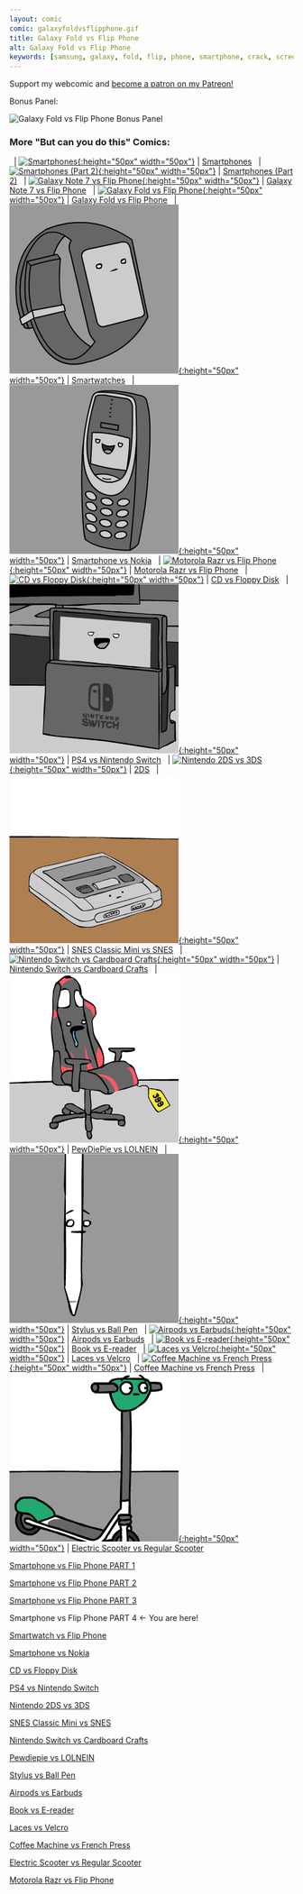 ```yaml
---
layout: comic
comic: galaxyfoldvsflipphone.gif
title: Galaxy Fold vs Flip Phone
alt: Galaxy Fold vs Flip Phone
keywords: [samsung, galaxy, fold, flip, phone, smartphone, crack, screen]
---
```


Support my webcomic and [become a patron on my Patreon!](https://www.patreon.com/lolnein)

Bonus Panel:

![Galaxy Fold vs Flip Phone Bonus Panel](/images/galaxyfoldvsflipphone_bonus.png)

### More "But can you do this" Comics:

&nbsp; | [![Smartphones](/thumbs/smartphones.png){:height="50px" width="50px"}](https://lolnein.com/2013/08/28/smartphones/) | [Smartphones](https://lolnein.com/2013/08/28/smartphones/)
&nbsp; | [![Smartphones (Part 2)](/thumbs/smartphones(part2).png){:height="50px" width="50px"}](https://lolnein.com/2014/10/01/smartphones(part2)/) | [Smartphones (Part 2)](https://lolnein.com/2014/10/01/smartphones(part2)/)
&nbsp; | [![Galaxy Note 7 vs Flip Phone](/thumbs/galaxynote7vsflipphone.png){:height="50px" width="50px"}](https://lolnein.com/2016/09/12/galaxynote7vsflipphone/) | [Galaxy Note 7 vs Flip Phone](https://lolnein.com/2016/09/12/galaxynote7vsflipphone/)
&nbsp; | [![Galaxy Fold vs Flip Phone](/thumbs/galaxyfoldvsflipphone.png){:height="50px" width="50px"}](https://lolnein.com/2019/04/27/galaxyfoldvsflipphone/) | [Galaxy Fold vs Flip Phone](https://lolnein.com/2019/04/27/galaxyfoldvsflipphone/)
&nbsp; | [![Smartwatches](/thumbs/smartwatches.png){:height="50px" width="50px"}](https://lolnein.com/2015/04/24/smartwatches/) | [Smartwatches](https://lolnein.com/2015/04/24/smartwatches/)
&nbsp; | [![Smartphone vs Nokia](/thumbs/smartphonevsnokia.png){:height="50px" width="50px"}](https://lolnein.com/2016/09/16/smartphonevsnokia/) | [Smartphone vs Nokia](https://lolnein.com/2016/09/16/smartphonevsnokia/)
&nbsp; | [![Motorola Razr vs Flip Phone](/thumbs/motorolarazrvsflipphone.png){:height="50px" width="50px"}](https://lolnein.com/2019/11/16/motorolarazrvsflipphone/) | [Motorola Razr vs Flip Phone](https://lolnein.com/2019/11/16/motorolarazrvsflipphone/)
&nbsp; | [![CD vs Floppy Disk](/thumbs/cdvsfloppydisk.png){:height="50px" width="50px"}](https://lolnein.com/2015/05/11/cdvsfloppydisk/) | [CD vs Floppy Disk](https://lolnein.com/2015/05/11/cdvsfloppydisk/)
&nbsp; | [![PS4 vs Nintendo Switch](/thumbs/ps4vsnintendoswitch.png){:height="50px" width="50px"}](https://lolnein.com/2016/10/21/ps4vsnintendoswitch/) | [PS4 vs Nintendo Switch](https://lolnein.com/2016/10/21/ps4vsnintendoswitch/)
&nbsp; | [![Nintendo 2DS vs 3DS](/thumbs/2ds.png){:height="50px" width="50px"}](https://lolnein.com/2013/09/06/2ds/) | [2DS](https://lolnein.com/2013/09/06/2ds/)
&nbsp; | [![SNES Classic Mini vs SNES](/thumbs/snesclassicminivssnes.png){:height="50px" width="50px"}](https://lolnein.com/2017/06/27/snesclassicminivssnes/) | [SNES Classic Mini vs SNES](https://lolnein.com/2017/06/27/snesclassicminivssnes/)
&nbsp; | [![Nintendo Switch vs Cardboard Crafts](/thumbs/nintendoswitchvscardboardcrafts.png){:height="50px" width="50px"}](https://lolnein.com/2018/01/18/nintendoswitchvscardboardcrafts/) | [Nintendo Switch vs Cardboard Crafts](https://lolnein.com/2018/01/18/nintendoswitchvscardboardcrafts/)
&nbsp; | [![PewDiePie vs LOLNEIN](/thumbs/pewdiepievslolnein.png){:height="50px" width="50px"}](https://lolnein.com/2018/01/20/pewdiepievslolnein/) | [PewDiePie vs LOLNEIN](https://lolnein.com/2018/01/20/pewdiepievslolnein/)
&nbsp; | [![Stylus vs Ball Pen](/thumbs/stylusvsballpen.png){:height="50px" width="50px"}](https://lolnein.com/2015/09/25/stylusvsballpen/) | [Stylus vs Ball Pen](https://lolnein.com/2015/09/25/stylusvsballpen/)
&nbsp; | [![Airpods vs Earbuds](/thumbs/airpodsvsearbuds.png){:height="50px" width="50px"}](https://lolnein.com/2016/09/08/airpodsvsearbuds/) | [Airpods vs Earbuds](https://lolnein.com/2016/09/08/airpodsvsearbuds/)
&nbsp; | [![Book vs E-reader](/thumbs/bookvse-reader.png){:height="50px" width="50px"}](https://lolnein.com/2016/03/03/bookvse-reader/) | [Book vs E-reader](https://lolnein.com/2016/03/03/bookvse-reader/)
&nbsp; | [![Laces vs Velcro](/thumbs/lacesvsvelcro.png){:height="50px" width="50px"}](https://lolnein.com/2016/07/28/lacesvsvelcro/) | [Laces vs Velcro](https://lolnein.com/2016/07/28/lacesvsvelcro/)
&nbsp; | [![Coffee Machine vs French Press](/thumbs/coffeemachinevsfrenchpress.png){:height="50px" width="50px"}](https://lolnein.com/2019/10/29/coffeemachinevsfrenchpress/) | [Coffee Machine vs French Press](https://lolnein.com/2019/10/29/coffeemachinevsfrenchpress/)
&nbsp; | [![Electric Scooter vs Regular Scooter](/thumbs/electricscootervsregularscooter.png){:height="50px" width="50px"}](https://lolnein.com/2019/11/12/electricscootervsregularscooter/) | [Electric Scooter vs Regular Scooter](https://lolnein.com/2019/11/12/electricscootervsregularscooter/)

[Smartphone vs Flip Phone PART 1](http://lolnein.com/2013/08/28/smartphones/)

[Smartphone vs Flip Phone PART 2](http://lolnein.com/2014/10/01/smartphones2/)

[Smartphone vs Flip Phone PART 3](http://lolnein.com/2016/09/12/galaxynote7vsflipphone/)

Smartphone vs Flip Phone PART 4 <- You are here!

[Smartwatch vs Flip Phone](http://lolnein.com/2015/04/24/smartwatches/)

[Smartphone vs Nokia](http://lolnein.com/2016/09/16/smartphonevsnokia/)

[CD vs Floppy Disk](http://lolnein.com/2015/05/11/cdvsfloppydisk/)

[PS4 vs Nintendo Switch](http://lolnein.com/2016/10/21/ps4vsnintendoswitch/)

[Nintendo 2DS vs 3DS](http://lolnein.com/2013/09/06/2ds/)

[SNES Classic Mini vs SNES](https://lolnein.com/2017/06/27/snesclassicminivssnes/)

[Nintendo Switch vs Cardboard Crafts](https://lolnein.com/2018/01/18/nintendoswitchvscardboardcrafts/)

[Pewdiepie vs LOLNEIN](https://lolnein.com/2018/01/20/pewdiepievslolnein/)

[Stylus vs Ball Pen](http://lolnein.com/2015/09/25/stylusvsballpen/)

[Airpods vs Earbuds](http://lolnein.com/2016/09/08/airpodsvsearbuds/)

[Book vs E-reader](http://lolnein.com/2016/03/03/bookvsereader/)

[Laces vs Velcro](http://lolnein.com/2016/07/28/lacesvsvelcro/)

[Coffee Machine vs French Press](https://lolnein.com/2019/10/29/coffeemachinevsfrenchpress/)

[Electric Scooter vs Regular Scooter](http://lolnein.com/2019/11/12/electricscootervsregularscooter/)

[Motorola Razr vs Flip Phone](https://lolnein.com/2019/11/16/motorolarazrvsflipphone/)